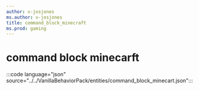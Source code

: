 ```yaml
---
author: v-josjones
ms.author: v-josjones
title: command_block_minecraft
ms.prod: gaming
---
```


# command block minecarft

:::code language="json" source="../../VanillaBehaviorPack/entities/command_block_minecart.json":::
